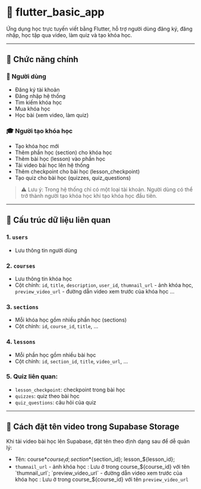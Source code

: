 # 📱 flutter_basic_app

Ứng dụng học trực tuyến viết bằng Flutter, hỗ trợ người dùng đăng ký, đăng nhập, học tập qua video, làm quiz và tạo khóa học.

---

## 🚀 Chức năng chính

### 🔐 Người dùng
- Đăng ký tài khoản
- Đăng nhập hệ thống
- Tìm kiếm khóa học
- Mua khóa học
- Học bài (xem video, làm quiz)

### 🎓 Người tạo khóa học
- Tạo khóa học mới
- Thêm phần học (section) cho khóa học
- Thêm bài học (lesson) vào phần học
- Tải video bài học lên hệ thống
- Thêm checkpoint cho bài học (lesson_checkpoint)
- Tạo quiz cho bài học (quizzes, quiz_questions)

> ⚠️ Lưu ý: Trong hệ thống chỉ có một loại tài khoản. Người dùng có thể trở thành người tạo khóa học khi tạo khóa học đầu tiên.

---

## 🧩 Cấu trúc dữ liệu liên quan

### 1. `users`
- Lưu thông tin người dùng

### 2. `courses`
- Lưu thông tin khóa học
- Cột chính: `id`, `title`, `description`, `user_id`, `thumnail_url` - ảnh khóa học, `preview_video_url` - đường dẫn video xem trước của khóa học ...

### 3. `sections`
- Mỗi khóa học gồm nhiều phần học (sections)
- Cột chính: `id`, `course_id`, `title`, ...

### 4. `lessons`
- Mỗi phần học gồm nhiều bài học
- Cột chính: `id`, `section_id`, `title`, `video_url`, ...

### 5. Quiz liên quan:
- `lesson_checkpoint`: checkpoint trong bài học
- `quizzes`: quiz theo bài học
- `quiz_questions`: câu hỏi của quiz

---

## 🎥 Cách đặt tên video trong Supabase Storage

Khi tải video bài học lên Supabase, đặt tên theo định dạng sau để dễ quản lý:
- Tên: course*${course_id}; section*${section_id}; lesson_${lesson_id};
- `thumnail_url` - ảnh khóa học : Lưu ở trong course_${course_id} với tên `thumnail_url`;
`preview_video_url` - đường dẫn video xem trước của khóa học : Lưu ở trong course_${course_id} với tên `preview_video_url`
